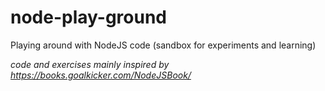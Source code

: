 # node-play-ground
Playing around with NodeJS code (sandbox for experiments and learning)

_code and exercises mainly inspired by https://books.goalkicker.com/NodeJSBook/_
